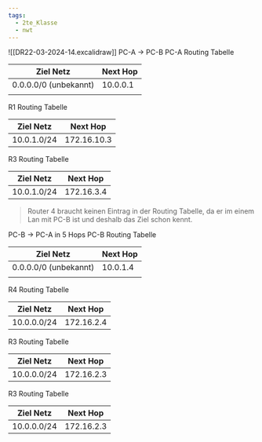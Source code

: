 ```yaml
---
tags:
  - 2te_Klasse
  - nwt
---
```


![[DR22-03-2024-14.excalidraw]]
PC-A → PC-B
PC-A Routing Tabelle

| Ziel Netz             | Next Hop |
| --------------------- | -------- |
| 0.0.0.0/0 (unbekannt) | 10.0.0.1 |
|                       |          |
R1 Routing Tabelle

| Ziel Netz   | Next Hop    |
| ----------- | ----------- |
| 10.0.1.0/24 | 172.16.10.3 |
R3 Routing Tabelle

| Ziel Netz   | Next Hop   |
| ----------- | ---------- |
| 10.0.1.0/24 | 172.16.3.4 |
> Router 4 braucht keinen Eintrag in der Routing Tabelle, da er im einem Lan mit PC-B ist und deshalb das Ziel schon kennt.

PC-B → PC-A in 5 Hops
PC-B Routing Tabelle

| Ziel Netz             | Next Hop |
| --------------------- | -------- |
| 0.0.0.0/0 (unbekannt) | 10.0.1.4 |
|                       |          |
R4 Routing Tabelle

| Ziel Netz   | Next Hop   |
| ----------- | ---------- |
| 10.0.0.0/24 | 172.16.2.4 |
R3 Routing Tabelle

| Ziel Netz       | Next Hop   |
| --------------- | ---------- |
| 10.0.0.0/24<br> | 172.16.2.3 |


R3 Routing Tabelle

| Ziel Netz       | Next Hop   |
| --------------- | ---------- |
| 10.0.0.0/24<br> | 172.16.2.3 |
